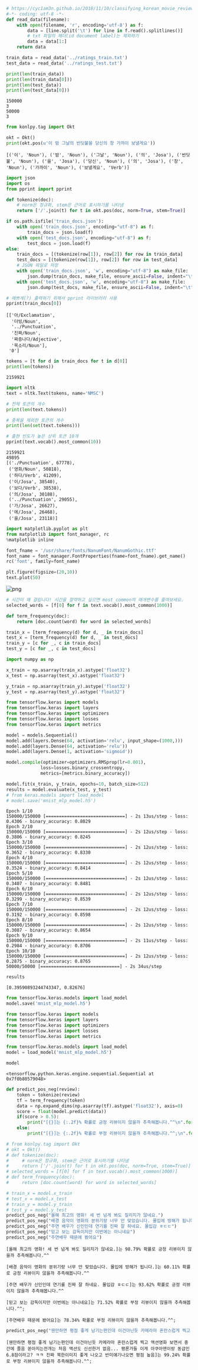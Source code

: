 
```python
# https://cyc1am3n.github.io/2018/11/10/classifying_korean_movie_review.html
#-*- coding: utf-8 -*-
def read_data(filename):
    with open(filename, 'r', encoding='utf-8') as f:
        data = [line.split('\t') for line in f.read().splitlines()]
        # txt 파일의 헤더(id document label)는 제외하기
        data = data[1:]
    return data

train_data = read_data('../ratings_train.txt')
test_data = read_data('../ratings_test.txt')
```

```python
print(len(train_data))
print(len(train_data[0]))
print(len(test_data))
print(len(test_data[0]))
```

    150000
    3
    50000
    3


```python
from konlpy.tag import Okt

okt = Okt()
print(okt.pos(u'이 밤 그날의 반딧불을 당신의 창 가까이 보낼게요'))
```

    [('이', 'Noun'), ('밤', 'Noun'), ('그날', 'Noun'), ('의', 'Josa'), ('반딧불', 'Noun'), ('을', 'Josa'), ('당신', 'Noun'), ('의', 'Josa'), ('창', 'Noun'), ('가까이', 'Noun'), ('보낼게요', 'Verb')]


```python
import json
import os
from pprint import pprint

def tokenize(doc):
    # norm은 정규화, stem은 근어로 표시하기를 나타냄
    return ['/'.join(t) for t in okt.pos(doc, norm=True, stem=True)]

if os.path.isfile('train_docs.json'):
    with open('train_docs.json', encoding="utf-8") as f:
        train_docs = json.load(f)
    with open('test_docs.json', encoding="utf-8") as f:
        test_docs = json.load(f)
else:
    train_docs = [(tokenize(row[1]), row[2]) for row in train_data]
    test_docs = [(tokenize(row[1]), row[2]) for row in test_data]
    # JSON 파일로 저장
    with open('train_docs.json', 'w', encoding="utf-8") as make_file:
        json.dump(train_docs, make_file, ensure_ascii=False, indent="\t")
    with open('test_docs.json', 'w', encoding="utf-8") as make_file:
        json.dump(test_docs, make_file, ensure_ascii=False, indent="\t")

# 예쁘게(?) 출력하기 위해서 pprint 라이브러리 사용
pprint(train_docs[0])
```

    [['아/Exclamation',
      '더빙/Noun',
      '../Punctuation',
      '진짜/Noun',
      '짜증나다/Adjective',
      '목소리/Noun'],
     '0']


```python
tokens = [t for d in train_docs for t in d[0]]
print(len(tokens))
```

    2159921


```python
import nltk
text = nltk.Text(tokens, name='NMSC')

# 전체 토큰의 개수
print(len(text.tokens))

# 중복을 제외한 토큰의 개수
print(len(set(text.tokens)))            

# 출현 빈도가 높은 상위 토큰 10개
pprint(text.vocab().most_common(10))
```

    2159921
    49895
    [('./Punctuation', 67778),
     ('영화/Noun', 50818),
     ('하다/Verb', 41209),
     ('이/Josa', 38540),
     ('보다/Verb', 38538),
     ('의/Josa', 30188),
     ('../Punctuation', 29055),
     ('가/Josa', 26627),
     ('에/Josa', 26468),
     ('을/Josa', 23118)]


```python
import matplotlib.pyplot as plt
from matplotlib import font_manager, rc
%matplotlib inline

font_fname = '/usr/share/fonts/NanumFont/NanumGothic.ttf'
font_name = font_manager.FontProperties(fname=font_fname).get_name()
rc('font', family=font_name)

plt.figure(figsize=(20,10))
text.plot(50)
```


![png](1.1.png)


```python
# 시간이 꽤 걸립니다! 시간을 절약하고 싶으면 most_common의 매개변수를 줄여보세요.
selected_words = [f[0] for f in text.vocab().most_common(1000)]

def term_frequency(doc):
    return [doc.count(word) for word in selected_words]

train_x = [term_frequency(d) for d, _ in train_docs]
test_x = [term_frequency(d) for d, _ in test_docs]
train_y = [c for _, c in train_docs]
test_y = [c for _, c in test_docs]
```

```python
import numpy as np

x_train = np.asarray(train_x).astype('float32')
x_test = np.asarray(test_x).astype('float32')

y_train = np.asarray(train_y).astype('float32')
y_test = np.asarray(test_y).astype('float32')
```

```python
from tensorflow.keras import models
from tensorflow.keras import layers
from tensorflow.keras import optimizers
from tensorflow.keras import losses
from tensorflow.keras import metrics

model = models.Sequential()
model.add(layers.Dense(64, activation='relu', input_shape=(1000,)))
model.add(layers.Dense(64, activation='relu'))
model.add(layers.Dense(1, activation='sigmoid'))

model.compile(optimizer=optimizers.RMSprop(lr=0.001),
             loss=losses.binary_crossentropy,
             metrics=[metrics.binary_accuracy])

model.fit(x_train, y_train, epochs=10, batch_size=512)
results = model.evaluate(x_test, y_test)
# from keras.models import load_model
# model.save('mnist_mlp_model.h5')
```

    Epoch 1/10
    150000/150000 [==============================] - 2s 13us/step - loss: 0.4306 - binary_accuracy: 0.8029
    Epoch 2/10
    150000/150000 [==============================] - 2s 12us/step - loss: 0.3806 - binary_accuracy: 0.8245
    Epoch 3/10
    150000/150000 [==============================] - 2s 12us/step - loss: 0.3652 - binary_accuracy: 0.8330
    Epoch 4/10
    150000/150000 [==============================] - 2s 12us/step - loss: 0.3524 - binary_accuracy: 0.8414
    Epoch 5/10
    150000/150000 [==============================] - 2s 12us/step - loss: 0.3407 - binary_accuracy: 0.8481
    Epoch 6/10
    150000/150000 [==============================] - 2s 12us/step - loss: 0.3299 - binary_accuracy: 0.8539
    Epoch 7/10
    150000/150000 [==============================] - 2s 12us/step - loss: 0.3192 - binary_accuracy: 0.8598
    Epoch 8/10
    150000/150000 [==============================] - 2s 12us/step - loss: 0.3087 - binary_accuracy: 0.8654
    Epoch 9/10
    150000/150000 [==============================] - 2s 11us/step - loss: 0.2984 - binary_accuracy: 0.8706
    Epoch 10/10
    150000/150000 [==============================] - 2s 12us/step - loss: 0.2875 - binary_accuracy: 0.8765
    50000/50000 [==============================] - 2s 34us/step


```python
results
```




    [0.39590893244743347, 0.82676]



```python
from tensorflow.keras.models import load_model
model.save('mnist_mlp_model.h5')
```

```python
from tensorflow.keras import models
from tensorflow.keras import layers
from tensorflow.keras import optimizers
from tensorflow.keras import losses
from tensorflow.keras import metrics
```

```python
from tensorflow.keras.models import load_model
model = load_model('mnist_mlp_model.h5')
```

```python
model
```




    <tensorflow.python.keras.engine.sequential.Sequential at 0x7f0b80579048>



```python
def predict_pos_neg(review):
    token = tokenize(review)
    tf = term_frequency(token)
    data = np.expand_dims(np.asarray(tf).astype('float32'), axis=0)
    score = float(model.predict(data))
    if(score > 0.5):
        print("[{}]는 {:.2f}% 확률로 긍정 리뷰이지 않을까 추측해봅니다.^^\n".format(review, score * 100))
    else:
        print("[{}]는 {:.2f}% 확률로 부정 리뷰이지 않을까 추측해봅니다.^^;\n".format(review, (1 - score) * 100))
```

```python
# from konlpy.tag import Okt
# okt = Okt()
# def tokenize(doc):
#     # norm은 정규화, stem은 근어로 표시하기를 나타냄
#     return ['/'.join(t) for t in okt.pos(doc, norm=True, stem=True)]
# selected_words = [f[0] for f in text.vocab().most_common(1000)]
# def term_frequency(doc):
#     return [doc.count(word) for word in selected_words]

# train_x = model.x_train
# test_x = model.x_test
# train_y = model.y_train
# test_y = model.y_test
predict_pos_neg("올해 최고의 영화! 세 번 넘게 봐도 질리지가 않네요.")
predict_pos_neg("배경 음악이 영화의 분위기랑 너무 안 맞았습니다. 몰입에 방해가 됩니다.")
predict_pos_neg("주연 배우가 신인인데 연기를 진짜 잘 하네요. 몰입감 ㅎㄷㄷ")
predict_pos_neg("믿고 보는 감독이지만 이번에는 아니네요")
predict_pos_neg("주연배우 때문에 봤어요")
```

    [올해 최고의 영화! 세 번 넘게 봐도 질리지가 않네요.]는 98.79% 확률로 긍정 리뷰이지 않을까 추측해봅니다.^^
    
    [배경 음악이 영화의 분위기랑 너무 안 맞았습니다. 몰입에 방해가 됩니다.]는 60.11% 확률로 긍정 리뷰이지 않을까 추측해봅니다.^^
    
    [주연 배우가 신인인데 연기를 진짜 잘 하네요. 몰입감 ㅎㄷㄷ]는 93.62% 확률로 긍정 리뷰이지 않을까 추측해봅니다.^^
    
    [믿고 보는 감독이지만 이번에는 아니네요]는 71.52% 확률로 부정 리뷰이지 않을까 추측해봅니다.^^;
    
    [주연배우 때문에 봤어요]는 78.34% 확률로 부정 리뷰이지 않을까 추측해봅니다.^^;
    


```python
predict_pos_neg("웬만하면 평점 좋게 남기는편인데 이건아닌듯 카메라마 혼란스럽게 찍고 액션영화 보면서 중간에 졸음 쏟아지는전개는 처음 액션도 신선한거 없음... 평론가들 이게 아쿠아맨이랑 동급인 6.8점이라고? ㅋㅋ 진짜 북한이미지 좋게 나오고 반미얘기나오면 평점 높음")
```

    [웬만하면 평점 좋게 남기는편인데 이건아닌듯 카메라마 혼란스럽게 찍고 액션영화 보면서 중간에 졸음 쏟아지는전개는 처음 액션도 신선한거 없음... 평론가들 이게 아쿠아맨이랑 동급인 6.8점이라고? ㅋㅋ 진짜 북한이미지 좋게 나오고 반미얘기나오면 평점 높음]는 99.24% 확률로 부정 리뷰이지 않을까 추측해봅니다.^^;
    


```python

```
